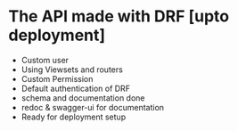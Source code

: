 # The API made with DRF [upto deployment]

- Custom user
- Using Viewsets and routers
- Custom Permission
- Default authentication of DRF
- schema and documentation done
- redoc & swagger-ui for documentation
- Ready for deployment setup